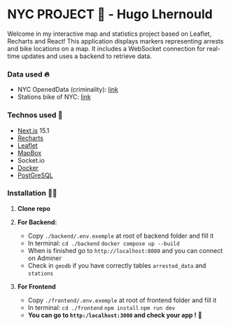 # NYC PROJECT 🌆 - Hugo Lhernould

Welcome in my interactive map and statistics project based on Leaflet, Recharts and React! This application displays markers representing arrests and bike locations on a map. It includes a WebSocket connection for real-time updates and uses a backend to retrieve data.

### Data used 🔥

- NYC OpenedData (criminality): [link](https://opendata.cityofnewyork.us/)
- Stations bike of NYC: [link](https://gbfs.lyft.com/gbfs/1.1/bkn/en/station_information.json)

### Technos used 🔮
- [Next.js](https://nextjs.org/) 15.1
- [Recharts](https://recharts.org/en-US/)
- [Leaflet](https://react-leaflet.js.org/)
- [MapBox](https://www.mapbox.com/)
- Socket.io
- [Docker](https://www.docker.com/)
- [PostGreSQL](https://www.postgresql.org/)

### Installation 🧑‍💻

1. **Clone repo**

2. **For Backend:**
    - Copy `./backend/.env.exemple` at root of backend folder and fill it
    - In terminal:
    `cd ./backend`
    `docker compose up --build`
    - When is finished go to `http://localhost:8080` and you can connect on Adminer
    - Check in `geodb` if you have correctly tables `arrested_data` and `stations`
3. **For Frontend**
    - Copy `./frontend/.env.exemple` at root of frontend folder and fill it
    - In terminal:
    `cd ./frontend`
    `npm install`
    `npm run dev`
    - **You can go to `http:/localhost:3000` and check your app !** :tada:

